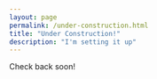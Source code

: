 ```yaml
---
layout: page
permalink: /under-construction.html
title: "Under Construction!"
description: "I'm setting it up"
---
```


Check back soon!